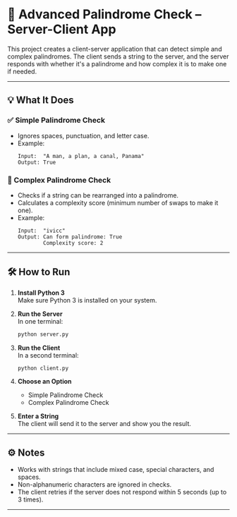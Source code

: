 # 🐼 Advanced Palindrome Check – Server-Client App

This project creates a client-server application that can detect simple and complex palindromes. The client sends a string to the server, and the server responds with whether it's a palindrome and how complex it is to make one if needed.

---

## 💡 What It Does

### ✅ Simple Palindrome Check
- Ignores spaces, punctuation, and letter case.
- Example:
  ```
  Input:  "A man, a plan, a canal, Panama"
  Output: True
  ```

### 🔄 Complex Palindrome Check
- Checks if a string can be rearranged into a palindrome.
- Calculates a complexity score (minimum number of swaps to make it one).
- Example:
  ```
  Input:  "ivicc"
  Output: Can form palindrome: True
          Complexity score: 2
  ```

---

## 🛠 How to Run

1. **Install Python 3**  
   Make sure Python 3 is installed on your system.

2. **Run the Server**  
   In one terminal:
   ```bash
   python server.py
   ```

3. **Run the Client**  
   In a second terminal:
   ```bash
   python client.py
   ```

4. **Choose an Option**  
   - Simple Palindrome Check
   - Complex Palindrome Check

5. **Enter a String**  
   The client will send it to the server and show you the result.

---

## ⚙️ Notes

- Works with strings that include mixed case, special characters, and spaces.
- Non-alphanumeric characters are ignored in checks.
- The client retries if the server does not respond within 5 seconds (up to 3 times).

---
